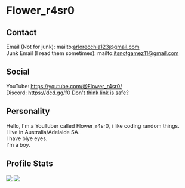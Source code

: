 # Flower_r4sr0
## Contact
Email (Not for junk): mailto:arlorecchia123@gmail.com<br>
Junk Email (I read them sometimes): mailto:itsnotgamez11@gmail.com
## Social
YouTube: https://youtube.com/@Flower_r4sr0/<br>
Discord: https://dcd.gg/f0 <a href="https://dcd.gg">Don't think link is safe?</a>
## Personality
Hello, I'm a YouTuber called Flower_r4sr0, i like coding random things.<br>
I live in Australia/Adelaide SA.<br>
I have blye eyes.<br>
I'm a boy.
## Profile Stats
<img align="center" src="https://github-readme-stats.vercel.app/api?username=Flowerr4sr0&show_icons=true&include_all_commits=true&theme=buefy&hide_border=true">
<img align="center" src="https://github-readme-stats.vercel.app/api/top-langs/?username=Flowerr4sr0&layout=compact&theme=buefy&hide_border=true">
